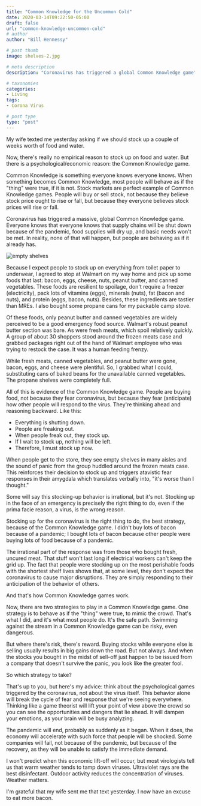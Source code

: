 ```yaml
---
title: "Common Knowledge for the Uncommon Cold"
date: 2020-03-14T09:22:50-05:00
draft: false
url: "common-knowledge-uncommon-cold"
# author
author: "Bill Hennessy"

# post thumb
image: shelves-2.jpg

# meta description
description: "Coronavirus has triggered a global Common Knowledge game"

# taxonomies
categories: 
- Living
tags:
- Corona Virus

# post type
type: "post"
---
```


My wife texted me yesterday asking if we should stock up a couple of weeks worth of food and water. 

Now, there's really no empirical reason to stock up on food and water. But there is a psychological/economic reason: the Common Knowledge game. 

Common Knowledge is something everyone knows everyone knows. When something becomes Common Knowledge, most people will behave as if the "thing" were true, if it is not. Stock markets are perfect example of Common Knowledge games. People will buy or sell stock, not because they believe stock price ought to rise or fall, but because they everyone believes stock prices will rise or fall. 

Coronavirus has triggered a massive, global Common Knowledge game. Everyone knows that everyone knows that supply chains will be shut down because of the pandemic, food supplies will dry up, and basic needs won't be met. In reality, none of that will happen, but people are behaving as if it already has. 

![empty shelves](/images/shelves-3.png)

Because I expect people to stock up on everything from toilet paper to underwear, I agreed to stop at Walmart on my way home and pick up some foods that last: bacon, eggs, cheese, nuts, peanut butter, and canned vegetables. These foods are resilient to spoilage, don't require a freezer (electricity), pack lots of vitamins (eggs), minerals (nuts), fat (bacon and nuts), and protein (eggs, bacon, nuts). Besides, these ingredients are tastier than MREs. I also bought some propane cans for my packable camp stove. 

Of these foods, only peanut butter and canned vegetables are widely perceived to be a good emergency food source. Walmart's robust peanut butter section was bare. As were fresh meats, which spoil relatively quickly. A group of about 30 shoppers stood around the frozen meats case and grabbed packages right out of the hand of Walmart employee who was trying to restock the case. It was a human feeding frenzy. 

While fresh meats, canned vegetables, and peanut butter were gone, bacon, eggs, and cheese were plentiful. So, I grabbed what I could, substituting cans of baked beans for the unavailable canned vegetables. The propane shelves were completely full. 

All of this is evidence of the Common Knowledge game. People are buying food, not because they fear coronavirus, but because they fear (anticipate) how other people will respond to the virus. They're thinking ahead and reasoning backward. Like this:

* Everything is shutting down.
* People are freaking out.
* When people freak out, they stock up. 
* If I wait to stock up, nothing will be left.
* Therefore, I must stock up now.

When people get to the store, they see empty shelves in many aisles and the sound of panic from the group huddled around the frozen meats case. This reinforces their decision to stock up and triggers atavistic fear responses in their amygdala which translates verbally into, "it's worse than I thought." 

Some will say this stocking-up behavior is irrational, but it's not. Stocking up in the face of an emergency is precisely the right thing to do, even if the prima facie reason, a virus, is the wrong reason. 

Stocking up for the coronavirus is the right thing to do, the best strategy, because of the Common Knowledge game. I didn't buy lots of bacon because of a pandemic; I bought lots of bacon because other people were buying lots of food because of a pandemic. 

The irrational part of the response was from those who bought fresh, uncured meat. That stuff won't last long if electrical workers can't keep the grid up. The fact that people were stocking up on the most perishable foods with the shortest shelf lives shows that, at some level, they don't expect the coronavirus to cause major disruptions. They are simply responding to their anticipation of the behavior of others. 

And that's how Common Knowledge games work. 

Now, there are two strategies to play in a Common Knowledge game. One strategy is to behave as if the "thing" were true, to mimic the crowd. That's what I did, and it's what most people do. It's the safe path. Swimming against the stream in a Common Knowledge game can be risky, even dangerous. 

But where there's risk, there's reward. Buying stocks while everyone else is selling usually results in big gains down the road. But not always. And when the stocks you bought in the midst of sell-off just happen to be issued from a company that doesn't survive the panic, you look like the greater fool. 

So which strategy to take? 

That's up to you, but here's my advice: think about the psychological games triggered by the coronavirus, not about the virus itself. This behavior alone will break the cycle of fear and response that we're seeing everywhere. Thinking like a game theorist will lift your point of view above the crowd so you can see the opportunities and dangers that lie ahead. It will dampen your emotions, as your brain will be busy analyzing. 

The pandemic will end, probably as suddenly as it began. When it does, the economy will accelerate with such force that people will be shocked. Some companies will fail, not because of the pandemic, but because of the recovery, as they will be unable to satisfy the immediate demand. 

I won't predict when this economic lift-off will occur, but most virologists tell us that warm weather tends to tamp down viruses. Ultraviolet rays are the best disinfectant. Outdoor activity reduces the concentration of viruses. Weather matters.

I'm grateful that my wife sent me that text yesterday. I now have an excuse to eat more bacon. 
